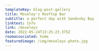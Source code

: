 ```yaml
---
templateKey: blog-post-gallery
title: Moseley's Rooftop Bar
subtitle: a perfect day with Sandusky Bay
linktext: Info
link: /moseleys
date: 2022-05-24T13:25:23.375Z
roomassociated: home
featuredimage: /img/moseleys-photo.jpg
---
```

